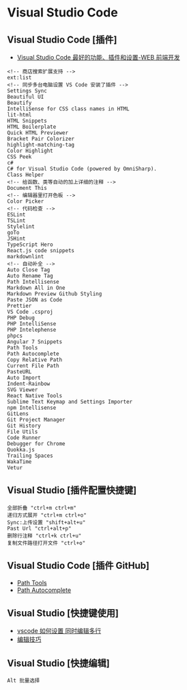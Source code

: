# Visual Studio Code

## Visual Studio Code [插件]

- [Visual Studio Code 最好的功能、插件和设置-WEB 前端开发](https://www.html.cn/archives/8144)

```text
<!-- 商店搜索扩展支持 -->
ext:list
<!-- 同步多台电脑设置 VS Code 安装了插件 -->
Settings Sync
Beautiful UI
Beautify
IntelliSense for CSS class names in HTML
lit-html
HTML Snippets
HTML Boilerplate
Quick HTML Previewer
Bracket Pair Colorizer
highlight-matching-tag
Color Highlight
CSS Peek
c#
C# for Visual Studio Code (powered by OmniSharp).
Class Helper
<!-- 给函数、类等自动的加上详细的注释 -->
Document This
<!-- 编辑器里打开色板 -->
Color Picker
<!-- 代码检查 -->
ESLint
TSLint
Stylelint
goTo
JSHint
TypeScript Hero
React.js code snippets
markdownlint
<!-- 自动补全 -->
Auto Close Tag
Auto Rename Tag
Path Intellisense
Markdown All in One
Markdown Preview Github Styling
Paste JSON as Code
Prettier
VS Code .csproj
PHP Debug
PHP IntelliSense
PHP Intelephense
phpcs
Angular 7 Snippets
Path Tools
Path Autocomplete
Copy Relative Path
Current File Path
PasteURL
Auto Import
Indent-Rainbow
SVG Viewer
React Native Tools
Sublime Text Keymap and Settings Importer
npm Intellisense
GitLens
Git Project Manager
Git History
File Utils
Code Runner
Debugger for Chrome
Quokka.js
Trailing Spaces
WakaTime
Vetur
```

## Visual Studio [插件配置快捷键]

```shell
全部折叠 "ctrl+m ctrl+m"
递归方式展开 "ctrl+m ctrl+o"
Sync:上传设置 "shift+alt+u"
Past Url "ctrl+alt+p"
删除行注释 "ctrl+k ctrl+u"
复制文件路径打开文件 "ctrl+o"
```

## Visual Studio Code [插件 GitHub]

- [Path Tools](https://github.com/cg-cnu/vscode-path-tools)
- [Path Autocomplete](https://github.com/ionutvmi/path-autocomplete)

## Visual Studio [快捷键使用]

- [vscode 如何设置 同时编辑多行](https://tieba.baidu.com/p/5542621594?red_tag=1010354508)
- [编辑技巧](https://juejin.im/post/5bc55606e51d450e853075c9)

## Visual Studio [快捷编辑]

```text
Alt 批量选择
```
